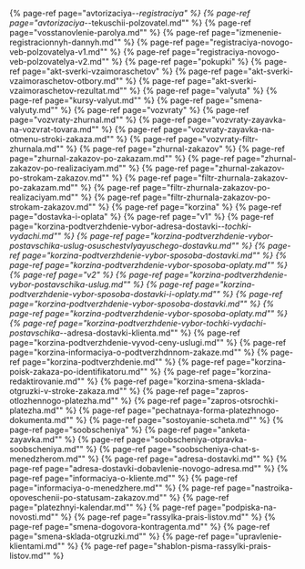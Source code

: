 ﻿{% page-ref page="avtorizaciya-_-registraciya" %}
{% page-ref page="avtorizaciya-_-tekuschii-polzovatel.md"" %}
{% page-ref page="vosstanovlenie-parolya.md"" %}
{% page-ref page="izmenenie-registracionnyh-dannyh.md"" %}
{% page-ref page="registraciya-novogo-veb-polzovatelya-v1.md"" %}
{% page-ref page="registraciya-novogo-veb-polzovatelya-v2.md"" %}
{% page-ref page="pokupki" %}
{% page-ref page="akt-sverki-vzaimoraschetov" %}
{% page-ref page="akt-sverki-vzaimoraschetov-otbory.md"" %}
{% page-ref page="akt-sverki-vzaimoraschetov-rezultat.md"" %}
{% page-ref page="valyuta" %}
{% page-ref page="kursy-valyut.md"" %}
{% page-ref page="smena-valyuty.md"" %}
{% page-ref page="vozvraty" %}
{% page-ref page="vozvraty-zhurnal.md"" %}
{% page-ref page="vozvraty-zayavka-na-vozvrat-tovara.md"" %}
{% page-ref page="vozvraty-zayavka-na-otmenu-stroki-zakaza.md"" %}
{% page-ref page="vozvraty-filtr-zhurnala.md"" %}
{% page-ref page="zhurnal-zakazov" %}
{% page-ref page="zhurnal-zakazov-po-zakazam.md"" %}
{% page-ref page="zhurnal-zakazov-po-realizaciyam.md"" %}
{% page-ref page="zhurnal-zakazov-po-strokam-zakazov.md"" %}
{% page-ref page="filtr-zhurnala-zakazov-po-zakazam.md"" %}
{% page-ref page="filtr-zhurnala-zakazov-po-realizaciyam.md"" %}
{% page-ref page="filtr-zhurnala-zakazov-po-strokam-zakazov.md"" %}
{% page-ref page="korzina" %}
{% page-ref page="dostavka-i-oplata" %}
{% page-ref page="v1" %}
{% page-ref page="korzina-podtverzhdenie-vybor-adresa-dostavki-_-tochki-vydachi.md"" %}
{% page-ref page="korzina-podtverzhdenie-vybor-postavschika-uslug-osuschestvlyayuschego-dostavku.md"" %}
{% page-ref page="korzina-podtverzhdenie-vybor-sposoba-dostavki.md"" %}
{% page-ref page="korzina-podtverzhdenie-vybor-sposoba-oplaty.md"" %}
{% page-ref page="v2" %}
{% page-ref page="korzina-podtverzhdenie-vybor-postavschika-uslug.md"" %}
{% page-ref page="korzina-podtverzhdenie-vybor-sposoba-dostavki-i-oplaty.md"" %}
{% page-ref page="korzina-podtverzhdenie-vybor-sposoba-dostavki.md"" %}
{% page-ref page="korzina-podtverzhdenie-vybor-sposoba-oplaty.md"" %}
{% page-ref page="korzina-podtverzhdenie-vybor-tochki-vydachi-postavschika-_-adresa-dostavki-klienta.md"" %}
{% page-ref page="korzina-podtverzhdenie-vyvod-ceny-uslugi.md"" %}
{% page-ref page="korzina-informaciya-o-podtverzhdnnom-zakaze.md"" %}
{% page-ref page="korzina-podtverzhdenie.md"" %}
{% page-ref page="korzina-poisk-zakaza-po-identifikatoru.md"" %}
{% page-ref page="korzina-redaktirovanie.md"" %}
{% page-ref page="korzina-smena-sklada-otgruzki-v-stroke-zakaza.md"" %}
{% page-ref page="zapros-otlozhennogo-platezha.md"" %}
{% page-ref page="zapros-otsrochki-platezha.md"" %}
{% page-ref page="pechatnaya-forma-platezhnogo-dokumenta.md"" %}
{% page-ref page="sostoyanie-scheta.md"" %}
{% page-ref page="soobscheniya" %}
{% page-ref page="anketa-zayavka.md"" %}
{% page-ref page="soobscheniya-otpravka-soobscheniya.md"" %}
{% page-ref page="soobscheniya-chat-s-menedzherom.md"" %}
{% page-ref page="adresa-dostavki.md"" %}
{% page-ref page="adresa-dostavki-dobavlenie-novogo-adresa.md"" %}
{% page-ref page="informaciya-o-kliente.md"" %}
{% page-ref page="informaciya-o-menedzhere.md"" %}
{% page-ref page="nastroika-opoveschenii-po-statusam-zakazov.md"" %}
{% page-ref page="platezhnyi-kalendar.md"" %}
{% page-ref page="podpiska-na-novosti.md"" %}
{% page-ref page="rassylka-prais-listov.md"" %}
{% page-ref page="smena-dogovora-kontragenta.md"" %}
{% page-ref page="smena-sklada-otgruzki.md"" %}
{% page-ref page="upravlenie-klientami.md"" %}
{% page-ref page="shablon-pisma-rassylki-prais-listov.md"" %}
